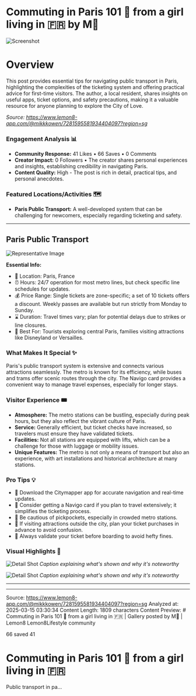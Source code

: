 # Commuting in Paris 101 📌 from a girl living in 🇫🇷 by M🐹

![Screenshot](../metadata/4a525ca3a16269d6.png)

# Overview

This post provides essential tips for navigating public transport in Paris, highlighting the complexities of the ticketing system and offering practical advice for first-time visitors. The author, a local resident, shares insights on useful apps, ticket options, and safety precautions, making it a valuable resource for anyone planning to explore the City of Love.

_Source: https://www.lemon8-app.com/@mikkkowen/7281595581934404097?region=sg_

### Engagement Analysis 📊

- **Community Response:** 41 Likes • 66 Saves • 0 Comments
- **Creator Impact:** 0 Followers • The creator shares personal experiences and insights, establishing credibility in navigating Paris.
- **Content Quality:** High - The post is rich in detail, practical tips, and personal anecdotes.

### Featured Locations/Activities 🗺

- **Paris Public Transport:** A well-developed system that can be challenging for newcomers, especially regarding ticketing and safety.

---

## Paris Public Transport

![Representative Image](best_quality_image_url)

**Essential Info:**

- 📍 Location: Paris, France
- ⏰ Hours: 24/7 operation for most metro lines, but check specific line schedules for updates.
- 💰 Price Range: Single tickets are zone-specific; a set of 10 tickets offers a discount. Weekly passes are available but run strictly from Monday to Sunday.
- ⌛ Duration: Travel times vary; plan for potential delays due to strikes or line closures.
- 🎯 Best For: Tourists exploring central Paris, families visiting attractions like Disneyland or Versailles.

### What Makes It Special ✨

Paris's public transport system is extensive and connects various attractions seamlessly. The metro is known for its efficiency, while buses and trams offer scenic routes through the city. The Navigo card provides a convenient way to manage travel expenses, especially for longer stays.

### Visitor Experience 🎟

- **Atmosphere:** The metro stations can be bustling, especially during peak hours, but they also reflect the vibrant culture of Paris.
- **Service:** Generally efficient, but ticket checks have increased, so travelers must ensure they have validated tickets.
- **Facilities:** Not all stations are equipped with lifts, which can be a challenge for those with luggage or mobility issues.
- **Unique Features:** The metro is not only a means of transport but also an experience, with art installations and historical architecture at many stations.

### Pro Tips 💡

- 🎯 Download the Citymapper app for accurate navigation and real-time updates.
- 🎯 Consider getting a Navigo card if you plan to travel extensively; it simplifies the ticketing process.
- 🎯 Be cautious of pickpockets, especially in crowded metro stations.
- 🎯 If visiting attractions outside the city, plan your ticket purchases in advance to avoid confusion.
- 🎯 Always validate your ticket before boarding to avoid hefty fines.

### Visual Highlights 📸

![Detail Shot](detail_image_url)
_Caption explaining what's shown and why it's noteworthy_

![Detail Shot](detail_image_url)
_Caption explaining what's shown and why it's noteworthy_

---

---

Source: https://www.lemon8-app.com/@mikkkowen/7281595581934404097?region=sg
Analyzed at: 2025-03-15 03:30:34
Content Length: 1809 characters
Content Preview: # Commuting in Paris 101 📌 from a girl living in 🇫🇷 | Gallery posted by M🐹 | Lemon8
Lemon8Lifestyle community

66 saved
41

# Commuting in Paris 101 📌 from a girl living in 🇫🇷

Public transport in pa...
